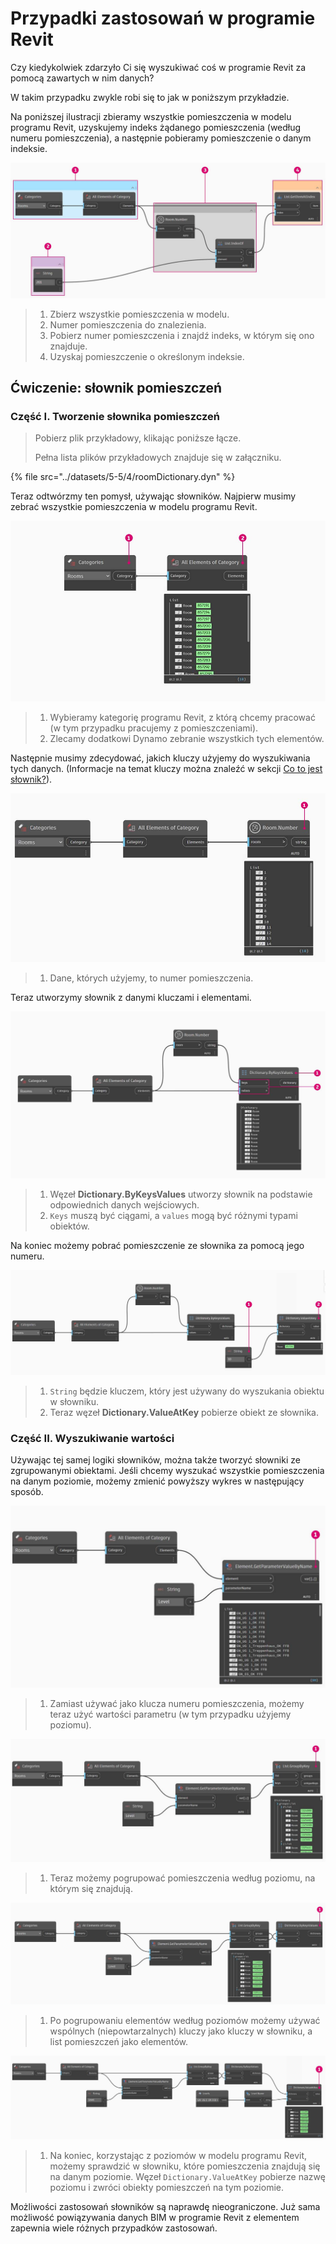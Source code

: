 # Przypadki zastosowań w programie Revit

Czy kiedykolwiek zdarzyło Ci się wyszukiwać coś w programie Revit za pomocą zawartych w nim danych?

W takim przypadku zwykle robi się to jak w poniższym przykładzie.

Na poniższej ilustracji zbieramy wszystkie pomieszczenia w modelu programu Revit, uzyskujemy indeks żądanego pomieszczenia (według numeru pomieszczenia), a następnie pobieramy pomieszczenie o danym indeksie.

![](<../images/5-5/4/dictionary - collect room in revit model.jpg>)

> 1. Zbierz wszystkie pomieszczenia w modelu.
> 2. Numer pomieszczenia do znalezienia.
> 3. Pobierz numer pomieszczenia i znajdź indeks, w którym się ono znajduje.
> 4. Uzyskaj pomieszczenie o określonym indeksie.

## Ćwiczenie: słownik pomieszczeń

### Część I. Tworzenie słownika pomieszczeń

> Pobierz plik przykładowy, klikając poniższe łącze.
>
> Pełna lista plików przykładowych znajduje się w załączniku.

{% file src="../datasets/5-5/4/roomDictionary.dyn" %}

Teraz odtwórzmy ten pomysł, używając słowników. Najpierw musimy zebrać wszystkie pomieszczenia w modelu programu Revit.

![](<../images/5-5/4/dictionary - exercise I - 01.jpg>)

> 1. Wybieramy kategorię programu Revit, z którą chcemy pracować (w tym przypadku pracujemy z pomieszczeniami).
> 2. Zlecamy dodatkowi Dynamo zebranie wszystkich tych elementów.

Następnie musimy zdecydować, jakich kluczy użyjemy do wyszukiwania tych danych. (Informacje na temat kluczy można znaleźć w sekcji [Co to jest słownik?](9-1\_what-is-a-dictionary.md)).

![](<../images/5-5/4/dictionary - exercise I - 02.jpg>)

> 1. Dane, których użyjemy, to numer pomieszczenia.

Teraz utworzymy słownik z danymi kluczami i elementami.

![](<../images/5-5/4/dictionary - exercise I - 03.jpg>)

> 1. Węzeł **Dictionary.ByKeysValues** utworzy słownik na podstawie odpowiednich danych wejściowych.
> 2. `Keys` muszą być ciągami, a `values` mogą być różnymi typami obiektów.

Na koniec możemy pobrać pomieszczenie ze słownika za pomocą jego numeru.

![](<../images/5-5/4/dictionary - exercise I - 04.jpg>)

> 1. `String` będzie kluczem, który jest używany do wyszukania obiektu w słowniku.
> 2. Teraz węzeł **Dictionary.ValueAtKey** pobierze obiekt ze słownika.

### Część II. Wyszukiwanie wartości

Używając tej samej logiki słowników, można także tworzyć słowniki ze zgrupowanymi obiektami. Jeśli chcemy wyszukać wszystkie pomieszczenia na danym poziomie, możemy zmienić powyższy wykres w następujący sposób.

![](<../images/5-5/4/dictionary - exercise II - 01.jpg>)

> 1. Zamiast używać jako klucza numeru pomieszczenia, możemy teraz użyć wartości parametru (w tym przypadku użyjemy poziomu).

![](<../images/5-5/4/dictionary - exercise II - 02.jpg>)

> 1. Teraz możemy pogrupować pomieszczenia według poziomu, na którym się znajdują.

![](<../images/5-5/4/dictionary - exercise II - 03.jpg>)

> 1. Po pogrupowaniu elementów według poziomów możemy używać wspólnych (niepowtarzalnych) kluczy jako kluczy w słowniku, a list pomieszczeń jako elementów.

![](<../images/5-5/4/dictionary - exercise II - 04.jpg>)

> 1. Na koniec, korzystając z poziomów w modelu programu Revit, możemy sprawdzić w słowniku, które pomieszczenia znajdują się na danym poziomie. Węzeł `Dictionary.ValueAtKey` pobierze nazwę poziomu i zwróci obiekty pomieszczeń na tym poziomie.

Możliwości zastosowań słowników są naprawdę nieograniczone. Już sama możliwość powiązywania danych BIM w programie Revit z elementem zapewnia wiele różnych przypadków zastosowań.

